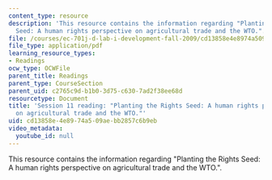 ```yaml
---
content_type: resource
description: 'This resource contains the information regarding "Planting the Rights
  Seed: A human rights perspective on agricultural trade and the WTO.".'
file: /courses/ec-701j-d-lab-i-development-fall-2009/cd13858e4e8974a509aebb2857c6b9eb_MITEC_701JF09_read11_hr1.pdf
file_type: application/pdf
learning_resource_types:
- Readings
ocw_type: OCWFile
parent_title: Readings
parent_type: CourseSection
parent_uid: c2765c9d-b1b0-3d75-c630-7ad2f38ee68d
resourcetype: Document
title: 'Session 11 reading: "Planting the Rights Seed: A human rights perspective
  on agricultural trade and the WTO."'
uid: cd13858e-4e89-74a5-09ae-bb2857c6b9eb
video_metadata:
  youtube_id: null
---
```

This resource contains the information regarding "Planting the Rights Seed: A human rights perspective on agricultural trade and the WTO.".


